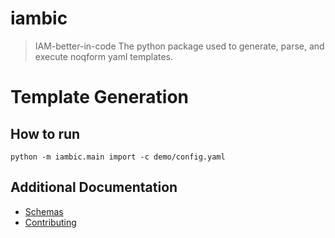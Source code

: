 # iambic
> IAM-better-in-code
The python package used to generate, parse, and execute noqform yaml templates.

# Template Generation

## How to run
`python -m iambic.main import -c demo/config.yaml`

## Additional Documentation
* [Schemas](docs/SCHEMA.md)
* [Contributing](docs/CONTRIBUTING.md)
